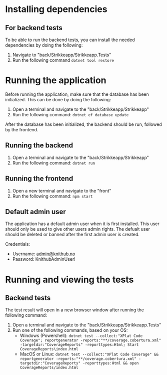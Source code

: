 # Installing dependencies

## For backend tests
To be able to run the backend tests, you can install the needed dependencies by doing the following:
1. Navigate to "back/Strikkeapp/Strikkeapp.Tests"
2. Run the following command `dotnet tool restore`

# Running the application
Before running the application, make sure that the database has been initialized. This can be done by doing the following:
1. Open a terminal and navigate to the "back/Strikkeapp/Strikkeapp"
2. Run the following command: `dotnet ef database update`

After the database has been initialized, the backend should be run, followed by the frontend.

## Running the backend
1. Open a terminal and navigate to the "back/Strikkeapp/Strikkeapp"
2. Run the following command: `dotnet run`

## Running the frontend
1. Open a new terminal and navigate to the "front"
2. Run the following command: `npm start`


## Default admin user
The application has a default admin user when it is first installed. This user should only be used to give other users admin rights. The defualt user should be deleted or banned after the first admin user is created.

Credentials:
- Username: admin@knithub.no
- Password: KnithubAdminUser!

# Running and viewing the tests

## Backend tests
The test result will open in a new browser window after running the following command:
1. Open a terminal and navigate to the "back/Strikkeapp/Strikkeapp.Tests"
2. Run one of the following commands, based on your OS:
   - Windows (Powershell): `dotnet test --collect:"XPlat Code Coverage"; reportgenerator -reports:"**/coverage.cobertura.xml" -targetdir:"CoverageReports" -reporttypes:Html; Start CoverageReports\index.html`
    - MacOS or Linux: `dotnet test --collect:"XPlat Code Coverage" && reportgenerator -reports:"**/coverage.cobertura.xml" -targetdir:"CoverageReports" -reporttypes:Html && open CoverageReports/index.html`